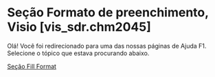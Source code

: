 
# Seção Formato de preenchimento, Visio [vis_sdr.chm2045]

Olá! Você foi redirecionado para uma das nossas páginas de Ajuda F1. Selecione o tópico que estava procurando abaixo.

[Seção Fill Format](http://msdn.microsoft.com/library/2435046a-ee0b-7a23-de85-bf70c125218c%28Office.15%29.aspx)
